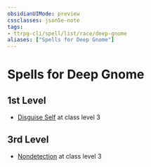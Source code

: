 ```yaml
---
obsidianUIMode: preview
cssclasses: json5e-note
tags:
- ttrpg-cli/spell/list/race/deep-gnome
aliases: ["Spells for Deep Gnome"]
---
```

# Spells for Deep Gnome

## 1st Level

- [Disguise Self](disguise-self "PHB") at class level 3

## 3rd Level

- [Nondetection](nondetection "PHB") at class level 3
